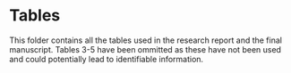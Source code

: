 # Tables

This folder contains all the tables used in the research report and the final manuscript.
Tables 3-5 have been ommitted as these have not been used and could potentially lead to identifiable information. 